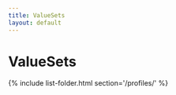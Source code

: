```yaml
---
title: ValueSets
layout: default
---
```


# ValueSets
{% include list-folder.html section='/profiles/' %}
